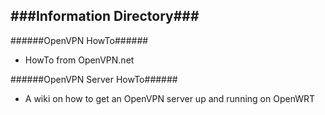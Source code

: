 ###Information Directory###
---
######OpenVPN HowTo######
  - HowTo from OpenVPN.net

######OpenVPN Server HowTo######
  - A wiki on how to get an OpenVPN server up and running on OpenWRT

